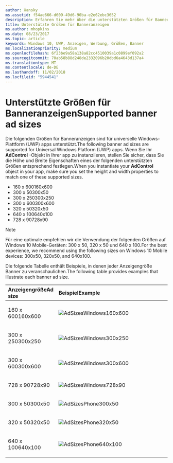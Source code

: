 ```yaml
---
author: Xansky
ms.assetid: f54ae666-d609-49d6-90ba-e2e62ebc3652
description: Erfahren Sie mehr über die unterstützten Größen für Banneranzeigen.
title: Unterstützte Größen für Banneranzeigen
ms.author: mhopkins
ms.date: 08/23/2017
ms.topic: article
keywords: Windows 10, UWP, Anzeigen, Werbung, Größen, Banner
ms.localizationpriority: medium
ms.openlocfilehash: 6f23be9a58a138a82cc4510039a1c0899ef092a2
ms.sourcegitcommit: 70ab58b88d248de2332096b20dbd6a4643d137a4
ms.translationtype: MT
ms.contentlocale: de-DE
ms.lasthandoff: 11/02/2018
ms.locfileid: "5944541"
---
```

# <a name="supported-banner-ad-sizes"></a><span data-ttu-id="5e273-104">Unterstützte Größen für Banneranzeigen</span><span class="sxs-lookup"><span data-stu-id="5e273-104">Supported banner ad sizes</span></span>

<span data-ttu-id="5e273-105">Die folgenden Größen für Banneranzeigen sind für universelle Windows-Plattform (UWP) apps unterstützt.</span><span class="sxs-lookup"><span data-stu-id="5e273-105">The following banner ad sizes are supported for Universal Windows Platform (UWP) apps.</span></span> <span data-ttu-id="5e273-106">Wenn Sie Ihr **AdControl** -Objekt in Ihrer app zu instanziieren, stellen Sie sicher, dass Sie die Höhe und Breite Eigenschaften eines der folgenden unterstützten Größen entsprechend festlegen.</span><span class="sxs-lookup"><span data-stu-id="5e273-106">When you instantiate your **AdControl** object in your app, make sure you set the height and width properties to match one of these supported sizes.</span></span>

* <span data-ttu-id="5e273-107">160 x 600</span><span class="sxs-lookup"><span data-stu-id="5e273-107">160x600</span></span>
* <span data-ttu-id="5e273-108">300 x 50</span><span class="sxs-lookup"><span data-stu-id="5e273-108">300x50</span></span>
* <span data-ttu-id="5e273-109">300 x 250</span><span class="sxs-lookup"><span data-stu-id="5e273-109">300x250</span></span>
* <span data-ttu-id="5e273-110">300 x 600</span><span class="sxs-lookup"><span data-stu-id="5e273-110">300x600</span></span>
* <span data-ttu-id="5e273-111">320 x 50</span><span class="sxs-lookup"><span data-stu-id="5e273-111">320x50</span></span>
* <span data-ttu-id="5e273-112">640 x 100</span><span class="sxs-lookup"><span data-stu-id="5e273-112">640x100</span></span>
* <span data-ttu-id="5e273-113">728 x 90</span><span class="sxs-lookup"><span data-stu-id="5e273-113">728x90</span></span>

> [!NOTE]
> <span data-ttu-id="5e273-114">Für eine optimale empfehlen wir die Verwendung der folgenden Größen auf Windows 10 Mobile-Geräten: 300 x 50, 320 x 50 und 640 x 100.</span><span class="sxs-lookup"><span data-stu-id="5e273-114">For the best experience, we recommend using the following sizes on Windows 10 Mobile devices: 300x50, 320x50, and 640x100.</span></span>

<span data-ttu-id="5e273-115">Die folgende Tabelle enthält Beispiele, in denen jeder Anzeigengröße Banner zu veranschaulichen.</span><span class="sxs-lookup"><span data-stu-id="5e273-115">The following table provides examples that illustrate each banner ad size.</span></span>

<table>
<colgroup>
<col width="20%" />
<col width="80%" />
</colgroup>
<thead>
<tr class="header">
<th align="left"><span data-ttu-id="5e273-116">Anzeigengröße</span><span class="sxs-lookup"><span data-stu-id="5e273-116">Ad size</span></span></th>
<th align="left"><span data-ttu-id="5e273-117">Beispiel</span><span class="sxs-lookup"><span data-stu-id="5e273-117">Example</span></span></th>
</tr>
</thead>
<tbody>
<tr class="even">
<td align="left"><p><span data-ttu-id="5e273-118">160 x 600</span><span class="sxs-lookup"><span data-stu-id="5e273-118">160x600</span></span></p></td>
<td align="left"><img src="images/13-ab104187-3ba9-4c13-a510-6fa4c9bd8330.jpg" alt="AdSizesWindows160x600" /></td>
</tr>
<tr class="even">
<td align="left"><p><span data-ttu-id="5e273-119">300 x 250</span><span class="sxs-lookup"><span data-stu-id="5e273-119">300x250</span></span></p></td>
<td align="left"><img src="images/13-dff5785a-5355-47db-bb46-e2f41564b87c.jpg" alt="AdSizesWindows300x250" /></td>
</tr>
<tr class="odd">
<td align="left"><p><span data-ttu-id="5e273-120">300 x 600</span><span class="sxs-lookup"><span data-stu-id="5e273-120">300x600</span></span></p></td>
<td align="left"><img src="images/13-826a12c0-f3ee-4ea4-a9f9-aa5ed0e87490.jpg" alt="AdSizesWindows300x600" /></td>
</tr>
<tr class="odd">
<td align="left"><p><span data-ttu-id="5e273-121">728 x 90</span><span class="sxs-lookup"><span data-stu-id="5e273-121">728x90</span></span></p></td>
<td align="left"><img src="images/13-3071078f-228b-4336-97d3-5b783b163f9a.jpg" alt="AdSizesWindows728x90" /></td>
</tr>
<tr class="odd">
<td align="left"><p><span data-ttu-id="5e273-122">300 x 50</span><span class="sxs-lookup"><span data-stu-id="5e273-122">300x50</span></span></p></td>
<td align="left"><img src="images/13-ce34c5cf-3e7d-4dd4-a094-4fad5e95d5cf.jpg" alt="AdSizesPhone300x50" /></td>
</tr>
<tr class="even">
<td align="left"><p><span data-ttu-id="5e273-123">320 x 50</span><span class="sxs-lookup"><span data-stu-id="5e273-123">320x50</span></span></p></td>
<td align="left"><img src="images/13-f6f413da-ddde-4424-9364-41d8ba536d21.jpg" alt="AdSizesPhone320x50" /></td>
</tr>
<tr class="even">
<td align="left"><p><span data-ttu-id="5e273-124">640 x 100</span><span class="sxs-lookup"><span data-stu-id="5e273-124">640x100</span></span></p></td>
<td align="left"><img src="images/13-2bf69508-7c98-422d-9837-ed8bdca33c5a.jpg" alt="AdSizesPhone640x100" /></td>
</tr>
</tbody>
</table>

 

 

 
